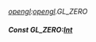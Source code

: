 _[opengl](../../modules/opengl/opengl-module.md):[opengl](../../modules/opengl/opengl-module.md).GL\_ZERO_
##### Const GL\_ZERO:[Int](../../modules/wonkey/wonkey-types-int.md)
